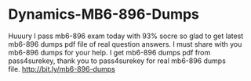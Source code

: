 # Dynamics-MB6-896-Dumps
Huuury I pass mb6-896 exam today with 93% socre so glad to get latest mb6-896 dumps pdf file of real question answers. 
I must share with you mb6-896 dumps for your help. I get mb6-896 dumps pdf from pass4surekey, 
thank you to pass4surekey for real mb6-896 dumps file. http://bit.ly/mb6-896-dumps
